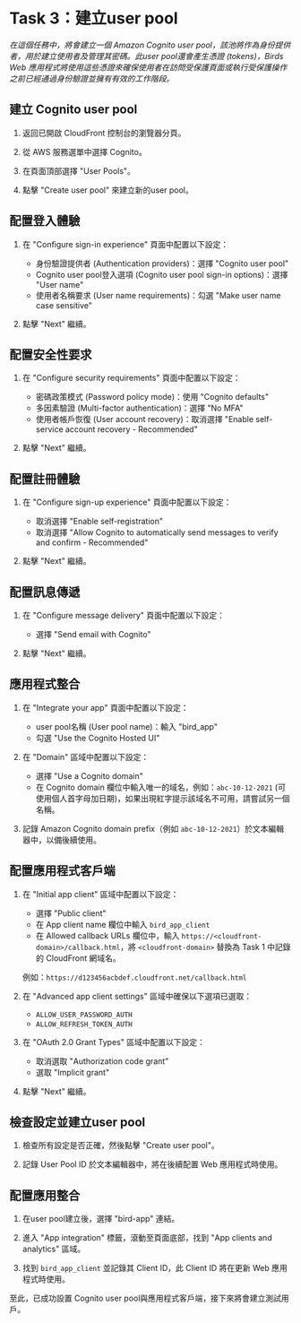 # Task 3：建立user pool

_在這個任務中，將會建立一個 Amazon Cognito user pool，該池將作為身份提供者，用於建立使用者及管理其密碼。此user pool還會產生憑證 (tokens)，Birds Web 應用程式將使用這些憑證來確保使用者在訪問受保護頁面或執行受保護操作之前已經通過身份驗證並擁有有效的工作階段。_

## 建立 Cognito user pool

1. 返回已開啟 CloudFront 控制台的瀏覽器分頁。

2. 從 AWS 服務選單中選擇 Cognito。

3. 在頁面頂部選擇 "User Pools"。

4. 點擊 "Create user pool" 來建立新的user pool。

## 配置登入體驗

1. 在 "Configure sign-in experience" 頁面中配置以下設定：
   - 身份驗證提供者 (Authentication providers)：選擇 "Cognito user pool"
   - Cognito user pool登入選項 (Cognito user pool sign-in options)：選擇 "User name"
   - 使用者名稱要求 (User name requirements)：勾選 "Make user name case sensitive"

2. 點擊 "Next" 繼續。

## 配置安全性要求

1. 在 "Configure security requirements" 頁面中配置以下設定：
   - 密碼政策模式 (Password policy mode)：使用 "Cognito defaults"
   - 多因素驗證 (Multi-factor authentication)：選擇 "No MFA"
   - 使用者帳戶恢復 (User account recovery)：取消選擇 "Enable self-service account recovery - Recommended"

2. 點擊 "Next" 繼續。

## 配置註冊體驗

1. 在 "Configure sign-up experience" 頁面中配置以下設定：
   - 取消選擇 "Enable self-registration"
   - 取消選擇 "Allow Cognito to automatically send messages to verify and confirm - Recommended"

2. 點擊 "Next" 繼續。

## 配置訊息傳遞

1. 在 "Configure message delivery" 頁面中配置以下設定：
   - 選擇 "Send email with Cognito"

2. 點擊 "Next" 繼續。

## 應用程式整合

1. 在 "Integrate your app" 頁面中配置以下設定：
   - user pool名稱 (User pool name)：輸入 "bird_app"
   - 勾選 "Use the Cognito Hosted UI"

2. 在 "Domain" 區域中配置以下設定：
   - 選擇 "Use a Cognito domain"
   - 在 Cognito domain 欄位中輸入唯一的域名，例如：`abc-10-12-2021` (可使用個人首字母加日期)，如果出現紅字提示該域名不可用，請嘗試另一個名稱。

3. 記錄 Amazon Cognito domain prefix（例如 `abc-10-12-2021`）於文本編輯器中，以備後續使用。

## 配置應用程式客戶端

1. 在 "Initial app client" 區域中配置以下設定：
   - 選擇 "Public client"
   - 在 App client name 欄位中輸入 `bird_app_client`
   - 在 Allowed callback URLs 欄位中，輸入 `https://<cloudfront-domain>/callback.html`，將 `<cloudfront-domain>` 替換為 Task 1 中記錄的 CloudFront 網域名。

   例如：`https://d123456acbdef.cloudfront.net/callback.html`

2. 在 "Advanced app client settings" 區域中確保以下選項已選取：
   - `ALLOW_USER_PASSWORD_AUTH`
   - `ALLOW_REFRESH_TOKEN_AUTH`

3. 在 "OAuth 2.0 Grant Types" 區域中配置以下設定：
   - 取消選取 "Authorization code grant"
   - 選取 "Implicit grant"

4. 點擊 "Next" 繼續。

## 檢查設定並建立user pool

1. 檢查所有設定是否正確，然後點擊 "Create user pool"。

2. 記錄 User Pool ID 於文本編輯器中，將在後續配置 Web 應用程式時使用。

## 配置應用整合

1. 在user pool建立後，選擇 "bird-app" 連結。

2. 進入 "App integration" 標籤，滾動至頁面底部，找到 "App clients and analytics" 區域。

3. 找到 `bird_app_client` 並記錄其 Client ID，此 Client ID 將在更新 Web 應用程式時使用。

至此，已成功設置 Cognito user pool與應用程式客戶端，接下來將會建立測試用戶。